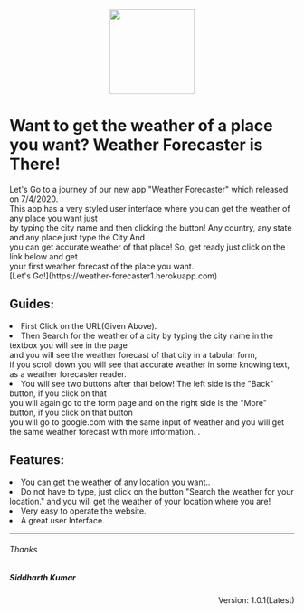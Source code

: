 <div align="center">
<img width="150px" src="https://f.v1.n0.cdn.getcloudapp.com/items/1J0Y1N1I441v1E2k3e2W/weather.png">
</div>
<h1>Want to get the weather of a place you want? Weather Forecaster is There!</h1>
<p>Let's Go to a journey of our new app "Weather Forecaster" which released on 7/4/2020.<br>
  This app has a very styled user interface where you can get the weather of any place you want just<br>
  by typing the city name and then clicking the button! Any country, any state and any place just type the City And<br>
  you can get accurate weather of that place! So, get ready just click on the link below and get<br>
  your first weather forecast of the place you want.<br>
  [Let's Go!](https://weather-forecaster1.herokuapp.com)
</p>
<h2>Guides: </h2>
<p><li>First Click on the URL(Given Above).</li>
  <li>Then Search for the weather of a city by typing the city name in the textbox you will see in the page<br>
    and you will see the weather forecast of that city in a tabular form,<br>
    if you scroll down you will see that accurate weather in some knowing text, as a weather forecaster reader.</li>
  <li>You will see two buttons after that below! The left side is the "Back" button, if you click on that<br>
      you will again go to the form page and on the right side is the "More" button, if you click on that button<br>
      you will go to google.com with the same input of weather and you will get the same weather forecast with more information.
    .</li>
</p>
<h2>Features: </h2>
<p>
  <li>You can get the weather of any location you want..</li>
  <li>Do not have to type, just click on the button "Search the weather for your location." and you will get the weather of your location where you are!</li>
  <li>Very easy to operate the website.</li>
  <li>A great user Interface.</li>
  
</p>
<hr>
<h6>Thanks</h6>
<h5>Siddharth Kumar</h5>
<p align="right">Version: 1.0.1(Latest)</p>


